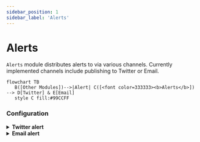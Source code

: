 ```yaml
---
sidebar_position: 1
sidebar_label: 'Alerts'
---
```


# Alerts
`Alerts` module distributes alerts to via various channels. Currently implemented channels include publishing to Twitter or Email.

```mermaid
flowchart TB
   B([Other Modules])-->|Alert| C([<font color=333333><b>Alerts</b>]) --> D[Twitter] & E[Email]
   style C fill:#99CCFF
```

### Configuration

<details><summary><b>Twitter alert</b></summary><p>

- `Send alert` [boolean]: If set to true, alert message id going to be published on Twitter
- `Consumer key` [string]: Twitter API consumer key
- `Consumer secret` [string]: Twitter API consumer secret
- `Access token` [string]: Twitter API access token
- `Access token secret` [string]: Twitter API access token secret

</p></details>


<details><summary><b>Email alert</b></summary><p>

- `Send alert` [boolean]: If set to true, alert message id going to be delivered via email
- `List of addressees` [list]: Comma separated list of e-mail addresses 

</p></details>
